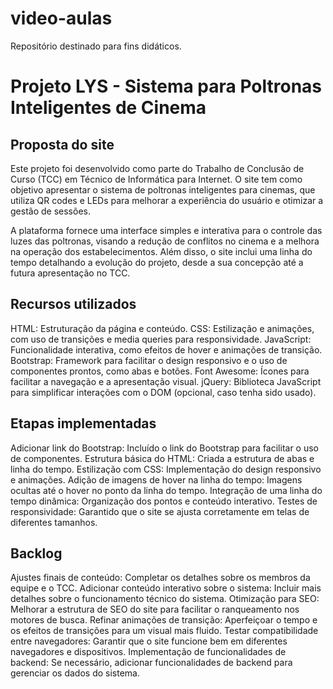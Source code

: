 # video-aulas
Repositório destinado para fins didáticos.
# Projeto LYS - Sistema para Poltronas Inteligentes de Cinema
## Proposta do site
Este projeto foi desenvolvido como parte do Trabalho de Conclusão de Curso (TCC) em Técnico de Informática para Internet. O site tem como objetivo apresentar o sistema de poltronas inteligentes para cinemas, que utiliza QR codes e LEDs para melhorar a experiência do usuário e otimizar a gestão de sessões.

A plataforma fornece uma interface simples e interativa para o controle das luzes das poltronas, visando a redução de conflitos no cinema e a melhora na operação dos estabelecimentos. Além disso, o site inclui uma linha do tempo detalhando a evolução do projeto, desde a sua concepção até a futura apresentação no TCC.

## Recursos utilizados
HTML: Estruturação da página e conteúdo.
CSS: Estilização e animações, com uso de transições e media queries para responsividade.
JavaScript: Funcionalidade interativa, como efeitos de hover e animações de transição.
Bootstrap: Framework para facilitar o design responsivo e o uso de componentes prontos, como abas e botões.
Font Awesome: Ícones para facilitar a navegação e a apresentação visual.
jQuery: Biblioteca JavaScript para simplificar interações com o DOM (opcional, caso tenha sido usado).
## Etapas implementadas
 Adicionar link do Bootstrap: Incluído o link do Bootstrap para facilitar o uso de componentes.
 Estrutura básica do HTML: Criada a estrutura de abas e linha do tempo.
 Estilização com CSS: Implementação do design responsivo e animações.
 Adição de imagens de hover na linha do tempo: Imagens ocultas até o hover no ponto da linha do tempo.
 Integração de uma linha do tempo dinâmica: Organização dos pontos e conteúdo interativo.
 Testes de responsividade: Garantido que o site se ajusta corretamente em telas de diferentes tamanhos.
## Backlog
 Ajustes finais de conteúdo: Completar os detalhes sobre os membros da equipe e o TCC.
 Adicionar conteúdo interativo sobre o sistema: Incluir mais detalhes sobre o funcionamento técnico do sistema.
 Otimização para SEO: Melhorar a estrutura de SEO do site para facilitar o ranqueamento nos motores de busca.
 Refinar animações de transição: Aperfeiçoar o tempo e os efeitos de transições para um visual mais fluido.
 Testar compatibilidade entre navegadores: Garantir que o site funcione bem em diferentes navegadores e dispositivos.
 Implementação de funcionalidades de backend: Se necessário, adicionar funcionalidades de backend para gerenciar os dados do sistema.
